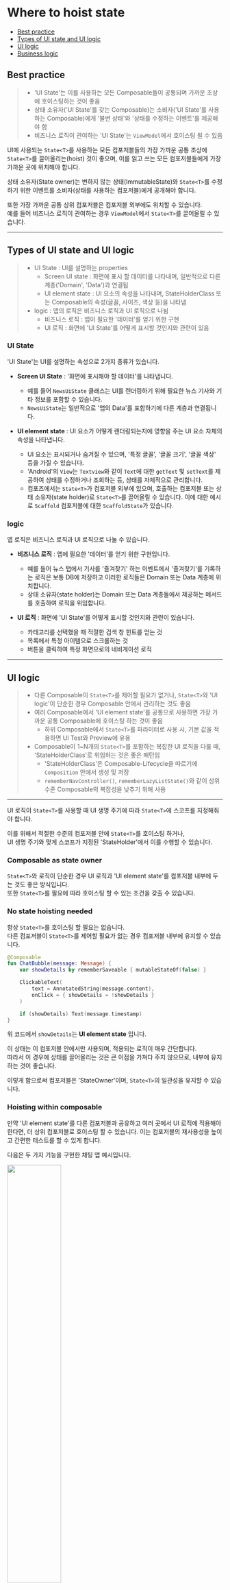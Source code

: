 # Where to hoist state

- [Best practice](#best-practice)
- [Types of UI state and UI logic](#types-of-ui-state-and-ui-logic-)
- [UI logic](#ui-logic)
- [Business logic](#business-logic)


## Best practice

> - 'UI State'는 이를 사용하는 모든 Composable들이 공통되며 가까운 조상에 호이스팅하는 것이 좋음
> - 상태 소유자('UI State'를 갖는 Composable)는 소비자('UI State'를 사용하는 Composable)에게 '불변 상태'와 '상태를 수정하는 이벤트'를 제공해야 함
> - 비즈니스 로직이 관여하는 'UI State'는 `ViewModel`에서 호이스팅 될 수 있음

UI에 사용되는 `State<T>`를 사용하는 모든 컴포저블들의 가장 가까운 공통 조상에 `State<T>`를 끌어올리는(hoist) 것이 좋으며,
이를 읽고 쓰는 모든 컴포저블들에게 가장 가까운 곳에 위치해야 합니다.

상태 소유자(State owner)는 변하지 않는 상태(ImmutableState)와 `State<T>`를 수정하기 위한 이벤트를 소비자(상태를 사용하는 컴포저블)에게 공개해야 합니다.

또한 가장 가까운 공통 상위 컴포저블은 컴포저블 외부에도 위치할 수 있습니다.  
예를 들어 비즈니스 로직이 관여하는 경우 `ViewModel`에서 `State<T>`를 끌어올릴 수 있습니다.

---

## Types of UI state and UI logic 

> - UI State : UI를 설명하는 properties
>   - Screen UI state : 화면에 표시 할 데이터를 나타내며, 일반적으로 다른 계층('Domain', 'Data')과 연결됨
>   - UI element state : UI 요소의 속성을 나타내며, StateHolderClass 또는 Composable의 속성(글꼴, 사이즈, 색상 등)을 나타냄 
> - logic : 앱의 로직은 비즈니스 로직과 UI 로직으로 나뉨
>   - 비즈니스 로직 : 앱이 필요한 '데이터'를 얻기 위한 구현
>   - UI 로직 : 화면에 'UI State'를 어떻게 표시할 것인지와 관련이 있음

### UI State

'UI State'는 UI를 설명하는 속성으로 2가지 종류가 있습니다.

- **Screen UI State** : '화면에 표시해야 할 데이터'를 나타냅니다. 
  - 예를 들어 `NewsUiState` 클래스는 UI를 렌더링하기 위해 필요한 뉴스 기사와 기타 정보를 포함할 수 있습니다.
  - `NewsUiState`는 일반적으로 '앱의 Data'를 포함하기에 다른 계층과 연결됩니다.

- **UI element state** : UI 요소가 어떻게 렌더링되는지에 영향을 주는 UI 요소 자체의 속성을 나타냅니다.
  - UI 요소는 표시되거나 숨겨질 수 있으며, '특정 글꼴', '글꼴 크기', '글꼴 색상' 등을 가질 수 있습니다.
  - 'Android'의 `View`는 `Textview`와 같이 `Text`에 대한 `getText` 및 `setText`를 제공하여 상태를 수정하거나 조회하는 등, 상태를 자체적으로 관리합니다.
  - 컴포즈에서는 `State<T>`가 컴포저블 외부에 있으며, 호출하는 컴포저블 또는 상태 소유자(state holder)로 `State<T>`를 끌어올릴 수 있습니다.
    이에 대한 예시로 `Scaffold` 컴포저블에 대한 `ScaffoldState`가 있습니다.

### logic

앱 로직은 비즈니스 로직과 UI 로직으로 나눌 수 있습니다.

- **비즈니스 로직** : 앱에 필요한 '데이터'를 얻기 위한 구현입니다.
  - 예를 들어 뉴스 탭에서 기사를 '즐겨찾기' 하는 이벤트에서 '즐겨찾기'를 기록하는 로직은 보통 DB에 저장하고 이러한 로직들은 Domain 또는 Data 계층에 위치합니다.
  - 상태 소유자(state holder)는 Domain 또는 Data 계층들에서 제공하는 메서드를 호출하여 로직을 위임합니다.

- **UI 로직** : 화면에 'UI State'를 어떻게 표시할 것인지와 관련이 있습니다.
  - 카테고리를 선택했을 때 적절한 검색 창 힌트를 얻는 것
  - 목록에서 특정 아이템으로 스크롤하는 것
  - 버튼을 클릭하여 특정 화면으로의 네비게이션 로직

---

## UI logic

> - 다른 Composable이 `State<T>`를 제어할 필요가 없거나, `State<T>`와 'UI logic'이 단순한 경우 Composable 안에서 관리하는 것도 좋음
> - 여러 Composable에서 'UI element state'를 공통으로 사용하면 가장 가까운 공통 Composable에 호이스팅 하는 것이 좋음
>   - 하위 Composable에서 `State<T>`를 파라미터로 사용 시, 기본 값을 적용하면 UI Test와 Preview에 유용 
> - Composable이 1~N개의 `State<T>`를 포함하는 복잡한 UI 로직을 다룰 때, 'StateHolderClass'로 위임하는 것은 좋은 패턴임
>   - 'StateHolderClass'은 Composable-Lifecycle을 따르기에 `Composition` 안에서 생성 및 저장
>   - `rememberNavController()`, `rememberLazyListState()`와 같이 상위 수준 Composable의 복잡성을 낮추기 위해 사용 

---

UI 로직이 `State<T>`를 사용할 때 UI 생명 주기에 따라 `State<T>`에 스코프를 지정해줘야 합니다. 

이를 위해서 적절한 수준의 컴포저블 안에 `State<T>`를 호이스팅 하거나,  
UI 생명 주기와 맞게 스코프가 지정된 'StateHolder'에서 이를 수행할 수 있습니다.

### Composable as state owner

`State<T>`와 로직이 단순한 경우 UI 로직과 'UI element state'를 컴포저블 내부에 두는 것도 좋은 방식입니다.  
또한 `State<T>`를 필요에 따라 호이스팅 할 수 있는 조건을 갖출 수 있습니다.

### No state hoisting needed

항상 `State<T>`를 호이스팅 할 필요는 없습니다.  
다른 컴포저블이 `State<T>`를 제어할 필요가 없는 경우 컴포저블 내부에 유지할 수 있습니다.

```kotlin
@Composable
fun ChatBubble(message: Message) {
    var showDetails by rememberSaveable { mutableStateOf(false) }

    ClickableText(
        text = AnnotatedString(message.content),
        onClick = { showDetails = !showDetails }
    )

    if (showDetails) Text(message.timestamp)
}
```

위 코드에서 `showDetails`는 **UI element state** 입니다.

이 상태는 이 컴포저블 안에서만 사용되며, 적용되는 로직이 매우 간단합니다.  
따라서 이 경우에 상태를 끌어올리는 것은 큰 이점을 가져다 주지 않으므로, 내부에 유지하는 것이 좋습니다.

이렇게 함으로써 컴포저블은 'StateOwner'이며, `State<T>`의 일관성을 유지할 수 있습니다.

### Hoisting within composable

만약 'UI element state'를 다른 컴포저블과 공유하고 여러 곳에서 UI 로직에 적용해야 한다면, 더 상위 컴포저블로 호이스팅 할 수 있습니다.
이는 컴포저블의 재사용성을 높이고 간편한 테스트를 할 수 있게 합니다.

다음은 두 가지 기능을 구현한 채팅 앱 예시입니다.

<img src="../../resource/state-hoisting-chat.png" width="50%">

- `JumpToBottom` 버튼은 메시지 목록을 맨 아래로 '스크롤'합니다. `Button`은 리스트 상태에 대한 UI 로직을 수행합니다.
- `MessagesList`는 사용자가 새 메시지를 보낸 후 목록을 자동으로 아래로 '스크롤'합니다. `UserInput`은 리스트 상태에 대한 UI 로직을 수행합니다.

이런 경우, 메시지 리스트의 '스크롤 위치 상태'는 `JumpToBottom`과 `MessageList` 컴포저블 양쪽 모두에서 사용되므로,  
이 '스크롤 위치 상태'는 두 컴포저블의 공통 조상에 호이스팅 되어야 합니다.

위 채팅 앱의 컴포저블 구조를 보면 다음과 같습니다.

<img src="../../resource/state-hoisting-initial-tree.png" width="50%">

`LazyColumn`의 `LazyListState`는 `ConversationScreen`으로 호이스팅 되어,  
`State<T>`를 필요로 하는 모든 컴포저블에서 UI 로직을 수행하고 사용되게 할 수 있습니다.

<img src="../../resource/state-hoisting-animated.gif" width="50%" height="50%">

코드를 보면 다음과 같습니다.

```kotlin
@Composable
private fun ConversationScreen() {
    val scope = rememberCoroutineScope()
  
    val lazyListState = rememberLazyListState()
  
    MessageList(
      scope = scope,
      message = message,
      lazyListState = lazyListState
    )
    
    UserInput(
        onMessageSent = { 
            scope.launch { lazyListState.scrollToItem(0)} 
        }
    )
}

@Composable
private fun MessageList(
    scope: CoroutineScope = rememberCoroutineScope(),
    messages: List<Message>,
    lazyListState: LazyListState = rememberLazyListState()
) {
    LazyColumn(state = lazyListState) {
        items(
            item = messages,
            key = { message -> message.id}
        ) { message ->
            Message(message)
        }
    }
  
  JumpToBottom(
      onClick = { 
          scope.launch { lazyListState.scrollToItem(0) }
      }
  )
}
```

`lazyListState`는 필요한 UI 로직을 적용하기 위해 컴포저블 구조에서 필요한 만큼 높은 위치로 호이스팅 됩니다.  
또한 이 'UI element state'는 컴포저블에서 초기화되기에, `Composition`에 저장되어 생명 주기를 따릅니다.

`lazyListState`는 `MessageList` 컴포저블에서 기본 값으로 `rememberLazyListState()`로 정의되어 있습니다.  
이는, 컴포즈에서 흔한 패턴으로 컴포저블의 재사용을 높이고 유연하게 만들어 줍니다.  

대표적으로, 컴포저블을 테스트하거나 `Preview`에 사용하는 것과 같이 상태를 제어할 필요가 없는 다른 컴포저블에서 사용되게 할 수 있습니다.

<img src="../../resource/state-hoisting-lca.png" width="50%">

### Plain state holder class as state owner

컴포저블이 하나 또는 여러 상태를 포함하는 복잡한 UI 로직을 다룰 때, 책임을 'StateHolderClass'로 위임하여 사용해야 합니다.

이렇게 함으로써 컴포저블의 로직을 분리하고 테스트와 유지 보수를 쉽게 할 수 있습니다.  
이런 접근 방식은 관심사 분리 원칙을 지킵니다. (컴포저블은 UI 요소를 출력하는 역할, 'StateHolderClass'는 UI 로직과 'UI element state' 관리)

'StateHolderClass'는 컴포저블 호출자에게 편리한 함수를 제공하여, 호출자가 스스로 UI 로직을 작성할 필요가 없도록 합니다.  
또한 'StateHolderClass'들은 컴포저블의 생명주기를 따르기에 `Composition` 내에서 생성되고 기억됩니다.   
이에 따라 `rememberNavController()` 또는 `rememberLazyListState()`와 같은 컴포즈에서 제공하는 타입의 사용이 가능한 것 입니다.

`LazyListState`는 컴포즈에서 구현된 'StateHolderClass'의 예시로, `LazyColumn` 또는 `LazyRow`의 UI 복잡성을 제어하는데 사용됩니다.

```kotlin
@Stable
class LazyListState constructor(
    firstVisibleItemIndex: Int = 0,
    firstVisibleItemScrollOffset: Int = 0
) : ScrollableState {
    
    private val scrollPosition = LazyListScrollPosition(
        firstVisibleItemIndex, firstVisibleItemScrollOffset
    )

    suspend fun scrollToItem(/*...*/) { /*...*/ }

    override suspend fun scroll() { /*...*/ }

    suspend fun animateScrollToItem() { /*...*/ }
}
```

`LazyListState`는 `LazyColumn`의 상태를 캡슐화하고 '스크롤 위치'를 저장합니다.  
또한 주어진 아이템으로 스크롤하는 것과 같이 스크롤 위치를 수정하는 메서드를 외부에 제공합니다.

이처럼, 컴포저블의 책임이 증가함에 따라 'StateHolder'의 필요성도 증가됩니다.  
책임은 UI 로직에서 발생할 수 있고, 단순히 추적해야 할 `State<T>`의 수에 따라 달라질 수 있습니다.

또 다른 일반적인 패턴읜 앱의 'RootComposable'의 복잡성을 처리하기 위해,   
'StateHolderClass'를 사용하여 앱의 'NavigationState'와 'WindowSize' 등을 캡슐화 할 수 있습니다.

---

## Business logic

> - 'Screen-level StateHolder'은 비즈니스 로직에 접근하여 데이터를 'Screen UI state'에 준비하는 역할
> - `ViewModel`로 'UI State'를 호이스팅하면, `Composition` 밖으로 이동하게 됨
>   - 상태는 Composable Lifecycle 대신 ViewModel Lifecycle을 따름 (Configuration Change가 발생해도 상태 유지 가능)
>   - 상태가 `ReComposition`에서 벗어남, 그러나 `ViewModel`이 살아있는 동안 지속적으로 유지됨
> - 'Screen UI State'는 'Screen-level StateHolder'(`ViewModel`)에서 호이스팅 됨을 의미
> - 'Screen Ui State'는 반드시 'Screen-level Composable'에 주입해야 함, 하위 Composable에 ViewModel 인스턴스가 있으면 다음의 문제 발생
>   - Composable이 `ViewModel`과 결합되어 재사용성이 떨어지고 Test 및 Preview가 어려워짐
>   - 여러 Composable이 `ViewModel`의 'Screen UI State' 수정 시 'State Hoist' 특징 중 2가지가 위반됨
>     - 'Single source of truth'와 'Encapsulated'
> - 컴포즈는 'wrapper class'로 `State<T>`와 이벤트를 캡슐화하는 것보다 'Property drilling'을 Best practice로 간주
>   -  Composable에 이벤트를 개별적 람다 파라미터로 노출하는 것은 그 책임의 가시성을 극대화 시켜줌
> - 'UI element state' 값을 사용하는 비즈니스 로직이 필요한 상황에서는 상태를 Composable에서 'Screen-level StateHolder'로 호이스팅 가능
> - `suspend` 함수를 사용히는 일부 'UI element state'를 `ViewModel`로 호이스팅 시 주의해야 함 
>   - 'UI element state'의 `suspend` 함수 사용 시 `viewModelScope` 사용하면 **런타임 에러** 발생
>   - `viewModelScope` 대신 `Composition`의 `CoroutineScope`를 얻어와 `CoroutineScope`를 전환해야 함

---

컴포저블과 'StateHolderClass'가 UI 로직과 'UI element state'를 관리하는 것과 마찬가지로,   
화면 수준의 'StateHolder'는 다음과 같은 작업을 담당합니다.

1. Domain 또는 Data 레이어의 비즈니스 로직에 대한 접근을 제공합니다.
2. 'Screen UI state'가 되는 데이터를 준비합니다.

### ViewModels as state owner

`ViewModel`의 이점은 비즈니스 로직에 접근하고 화면에 표시할 데이터를 준비하는데 있습니다.  
`ViewModel`에 UI 상태를 호이스팅하면 이 상태는 `Composition` 밖으로 이동하게 됩니다.

<img src="../../resource/state-hoisting-vm.png" width="50%">

`ViewModel`은 `Composition`의 일부가 아닌, `ViewModelStoreOwner`의 스코프로 지정됩니다.  
(`ViewModelStoreOwner`는 `Activity`, `Fragment`, `NavigationGraph`, `NavigationDestination` 등이 될 수 있습니다.)

이는, `ViewModel`이 UI 상태에 대한 가장 가까운 공통 상위 존재가 될 수 있으며, 'Single source of truth'가 됨을 의미합니다.

### Screen UI State

'Screen UI state'는 비즈니스 규칙을 적용하여 생성되며, 이는 'Screen-level StateHolder'(`ViewModel`)에서 호이스팅된다는 것을 의미합니다.

아래는 `ConversationViewModel`는 'Screen UI State'를 제공하고 이를 수정하는 이벤트를 노출하고 있습니다.

```kotlin
class ConversationViewModel(
    channelId: String,
    messagesRepository: MessagesRepository
) : ViewModel() {

    val messages = messagesRepository
        .getLatestMessages(channelId)
        .stateIn(
            scope = viewModelScope,
            started = SharingStarted.WhileSubscribed(5_000),
            initialValue = emptyList()
        )

    // Business logic
    fun sendMessage(message: Message) { /* ... */ }
}
```

컴포저블은 `ViewModel`에서 호이스팅된 'Screen UI state'를 사용하기에,  
비즈니스 로직에 접근할 수 있도록 `ViewModel` 인스턴스를 반드시 'Screen-level 컴포저블'에 주입해야 합니다.

아래는 Screen-level 컴포저블에서 사용된 `ViewModel`의 예제입니다.  
여기에서 `ConversationScreen()`은 `ViewModel`에서 Screen UI State를 가져옵니다.

```kotlin
@Composable
private fun ConversationScreen(
    conversationViewModel: ConversationViewModel = viewModel()
) {
    val messages by conversationViewModel.messages.collectAsStateWithLifecycle()

    ConversationScreen(
        messages = messages,
        onSendMessage = { message: Message -> conversationViewModel.sendMessage(message) }
    )
}

@Composable
private fun ConversationScreen(
    messages: List<Message>,
    onSendMessage: (Message) -> Unit
) {

    MessagesList(messages, onSendMessage)
    /* ... */
}
```

#### Property drilling

'Property drilling'은 데이터를 여러 개의 중첩된 자식 컴포넌트를 통해 그 데이터가 읽혀지는 위치까지 전달되는 것을 의미합니다.

컴포즈에서 'Property drilling'이 나타날 수 있는 전형적인 예시는 'Screen-level StateHolder'(`ViewModel`)을 통해 'Screen UI State'와 이벤트를 하위 컴포저블로 전달하는 경우 입니다.

이처럼 이벤트를 개별적으로 람다 파라미터로 노출하는 것은 함수 시그니처에 과부하를 발생 시킬 수 있지만,  
이는 컴포저블의 책임을 한눈에 볼 수 있어 그 책임의 가시성을 극대화 시켜줍니다.

또한 상태와 이벤트를 캡슐화하는 '래퍼 클래스'를 사용하는 것보다 'Property drilling'을 더 선호해야 합니다.  
'래퍼 클래스'가 없다면 컴포저블에 필요한 파라미터만 전달할 가능성이 높아지기에, 앞서 말한것처럼 책임의 가시성이 극대화 됩니다.   
**컴포즈는 이를 Best practice로 간주**합니다.

### UI Element State

비즈니스 로직에서 'UI element state'를 사용할 필요가 있는 경우, 'Screen-level StateHolder'로 올릴 수 있습니다.  

아래 그림을 보면 사용자가 `@+hint`를 입력 시 그룹 채팅에서 `사용자 추천`을 표시합니다.
이러한 추천은 Data 계층에서 데이터를 받아오며, 이런 로직은 비즈니스 로직으로 간주됩니다.

<img src="../../resource/state-hoisting-suggestions.png" width="50%">

이 기능을 구현하는 `ViewModel`은 다음과 같이 구성됩니다:

```kotlin
class ConversationViewModel(/*...*/) : ViewModel() {

    // Hoisted state
    var inputMessage by mutableStateOf("")
        private set

    val suggestions: StateFlow<List<Suggestion>> =
        snapshotFlow { inputMessage }
            .filter { hasSocialHandleHint(it) }
            .mapLatest { getHandle(it) }
            .mapLatest { repository.getSuggestions(it) }
            .stateIn(
                scope = viewModelScope,
                started = SharingStarted.WhileSubscribed(5_000),
                initialValue = emptyList()
            )

    fun updateInput(newInput: String) {
        inputMessage = newInput
    }
}
```

`inputMessage`는 `TextField`의 'UI element State'입니다. 
사용자의 새로운 입력이 들어올 때마다 앱은 비즈니스 로직을 호출하여 `사용자 추천`을 제공해야 합니다.

만약 비즈니스 로직이 필요하지 않다면, 'Screen-level StateHolder'로 호이스팅하면 안됩니다.

`suggestions`는 'Screen UI State'이며, `StateFlow`로부터 수집하여 컴포저블이 사용합니다.

### 주의사항

일부 'UI element state'를 `ViewModel`로 호이스팅 하는 경우 주의해야 할 점이 있습니다.

'UI element state'를 보유한 'StateHolder'는 보유한 상태를 수정하는 메서드를 외부에 노출합니다.  

이 중 일부는 `Animation`을 트리거하는 `suspend` 함수가 될 수 있는데,
이 `suspend` 함수들은 `Composition`에 스코프된 `CoroutineScope`가 아닌 다른 `CoroutineScope`에서 호출하면 `excpetion`을 발생시킵니다.

예를 들어 앱의 `Drawer` 내용이 동적이고, 닫힌 후에 Data 계층에서 새로고침해야 한다고 가정해보면,  
`Drawer`의 상태를 `ViewModel`로 호이스팅하여 `Drawer`에 대한 UI 로직과 비즈니스 로직을 모두 호출할 수 있어야 합니다.  
그러나 `viewModelScope`를 사용하여 `DrawerState`의 `close()`를 호출하면,
"해당 `CoroutineContext`에서 `MonotonicFrameClock`를 사용할 수 없습니다" 메시지와 함께 `IllegalStateException` 런타임 에러가 발생합니다

이 문제를 해결하려면 `Composition`의 `CoroutineScope`를 사용해야 합니다.  
이 `CoroutineScope`는 `suspend` 함수 작동에 필요한 `CoroutineContext`에 `MonotonicFrameClock`을 제공합니다.

이처럼 `Animation`을 트리거하는 'UI element state'에서 노출된 일부 `suspend` 함수를
`Composition`에 스코프된 `CoroutineScope`가 아닌 다른 곳에서 호출하면 예외가 발생합니다.

이 충돌을 해결하려면 `ViewModel` 내의 `CoroutineContext`를 `Composition`에서 스코프된 것으로 전환해야 합니다.

```kotlin
class ConversationViewModel(/*...*/) : ViewModel() {

    val drawerState = DrawerState(initialValue = DrawerValue.Closed)

    private val _drawerContent = MutableStateFlow(DrawerContent.Empty)
    val drawerContent: StateFlow<DrawerContent> = _drawerContent.asStateFlow()

    fun closeDrawer(uiScope: CoroutineScope) {
        viewModelScope.launch {
            withContext(uiScope.coroutineContext) { // Use instead of the default context
                drawerState.close()
            }
            // Fetch drawer content and update state
            _drawerContent.update { content }
        }
    }
}

// in Compose
@Composable
private fun ConversationScreen(
    conversationViewModel: ConversationViewModel = viewModel()
) {
    val scope = rememberCoroutineScope()

    ConversationScreen(onCloseDrawer = { conversationViewModel.closeDrawer(uiScope = scope) })
}
```